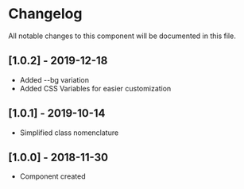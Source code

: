 # Changelog
All notable changes to this component will be documented in this file.

## [1.0.2] - 2019-12-18
- Added --bg variation 
- Added CSS Variables for easier customization

## [1.0.1] - 2019-10-14
- Simplified class nomenclature

## [1.0.0] - 2018-11-30
- Component created
